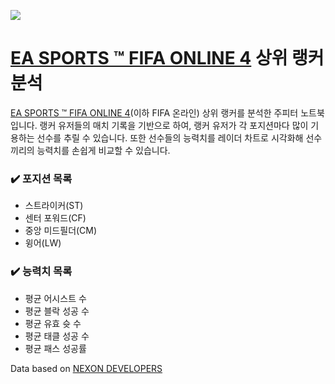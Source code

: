 ![](https://img.shields.io/badge/Language-Python3-brightgreen?style=flat-square)
# [EA SPORTS ™ FIFA ONLINE 4](http://fifaonline4.nexon.com/main/index) 상위 랭커 분석

[EA SPORTS ™ FIFA ONLINE 4](http://fifaonline4.nexon.com/main/index)(이하 FIFA 온라인) 상위 랭커를 분석한 주피터 노트북입니다. 랭커 유저들의 매치 기록을 기반으로 하여, 랭커 유저가 각 포지션마다 많이 기용하는 선수를 추릴 수 있습니다.  또한 선수들의 능력치를 레이더 차트로 시각화해 선수끼리의 능력치를 손쉽게 비교할 수 있습니다.

### ✔️ 포지션 목록

- 스트라이커(ST)
- 센터 포워드(CF)
- 중앙 미드필더(CM)
- 윙어(LW)

### ✔️ 능력치 목록

- 평균 어시스트 수
- 평균 블락 성공 수
- 평균 유효 슛 수
- 평균 태클 성공 수
- 평균 패스 성공률

Data based on [NEXON DEVELOPERS](<https://developers.nexon.com/>)


